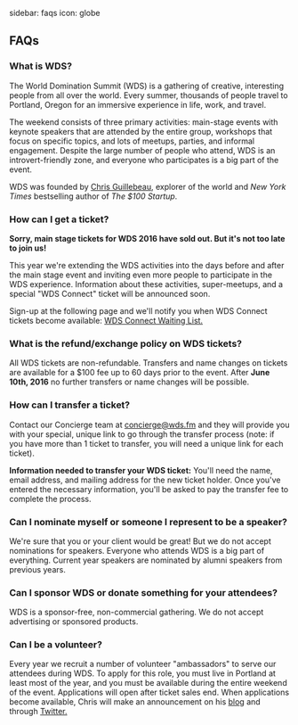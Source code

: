 sidebar: faqs
icon: globe

## FAQs

<a name="what-is-wds"></a>

### What is WDS?

The World Domination Summit (WDS) is a gathering of creative, interesting people from all over the world. Every summer, thousands of people travel to Portland, Oregon for an immersive experience in life, work, and travel.

The weekend consists of three primary activities: main-stage events with keynote speakers that are attended by the entire group, workshops that focus on specific topics, and lots of meetups, parties, and informal engagement. Despite the large number of people who attend, WDS is an introvert-friendly zone, and everyone who participates is a big part of the event.

WDS was founded by <a href="http://chrisguillebeau.com" target="blank"> Chris Guillebeau</a>, explorer of the world and *New York Times* bestselling author of *The $100 Startup*.

<div class="line-canvas"></div>

<a name="getting-tickets"></a>

### How can I get a ticket?

<b>Sorry, main stage tickets for WDS 2016 have sold out. But it's not too late to join us!</b> 

This year we're extending the WDS activities into the days before and after the main stage event and inviting even more people to participate in the WDS experience. Information about these activities, super-meetups, and a special "WDS Connect" ticket will be announced soon. 

Sign-up at the following page and we'll notify you when WDS Connect tickets become available: <a href="http://worlddominationsummit.com/register">WDS Connect Waiting List.</a> 

<!--Tickets for WDS are only offered two times a year, and they go quickly. There is no fast-track or secret process to get a ticket; they are all offered on a first-come, first-served basis. The best way to be informed of opportunities to register for next year is to join the 2016 <a href="http://worlddominationsummit.com/register">waiting list.</a> 

Please note: Once tickets are gone, they're gone. We do not hold any tickets back for higher-priced sales later, nor do we sell tickets at the door.
-->

<div class="line-canvas"></div>

<a name="refunds-exchanges"></a>

### What is the refund/exchange policy on WDS tickets?

All WDS tickets are non-refundable. Transfers and name changes on tickets are available for a $100 fee up to 60 days prior to the event. After **June 10th, 2016** no further transfers or name changes will be possible.

<div class="line-canvas"></div>

<a name="ticket-transfers"></a>

### How can I transfer a ticket?

Contact our Concierge team at <a href="mailto:concierge@wds.fm">concierge@wds.fm</a> and they will provide you with your special, unique link to go through the transfer process (note: if you have more than 1 ticket to transfer, you will need a unique link for each ticket).
<!--If you are a registered attendee log into your WDS account and then look for the "Transfer" link that appears on the bottom of the WDS website when you are logged in. 
-->
<b>Information needed to transfer your WDS ticket:</b>
You'll need the name, email address, and mailing address for the new ticket holder. Once you've entered the necessary information, you'll be asked to pay the transfer fee to complete the process.

<div class="line-canvas"></div>

<a name="speaker-nominations"></a>

### Can I nominate myself or someone I represent to be a speaker?

We're sure that you or your client would be great! But we do not accept nominations for speakers. Everyone who attends WDS is a big part of everything. Current year speakers are nominated by alumni speakers from previous years. 

<div class="line-canvas"></div>

<a name="sponshorship"></a>

### Can I sponsor WDS or donate something for your attendees?

WDS is a sponsor-free, non-commercial gathering. We do not accept advertising or sponsored products.

<div class="line-canvas"></div>

<a name="volunteering"></a>

### Can I be a volunteer?

Every year we recruit a number of volunteer "ambassadors" to serve our attendees during WDS. To apply for this role, you must live in Portland at least most of the year, and you must be available during the entire weekend of the event. Applications will open after ticket sales end. When applications become available, Chris will make an announcement on his <a href="http://chrisguillebeau.com/">blog</a> and through <a href="https://twitter.com/chrisguillebeau">Twitter.</a>

<div class="line-canvas"></div>
